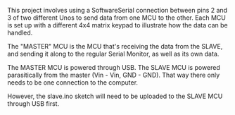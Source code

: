 This project involves using a SoftwareSerial connection between pins 2 and 3 of two different Unos to send data from one MCU to the other. Each MCU is set up with a different 4x4 matrix keypad to illustrate how the data can be handled.<p>
The "MASTER" MCU is the MCU that's receiving the data from the SLAVE, and sending it along to the regular Serial Monitor, as well as its own data.<p>
The MASTER MCU is powered through USB. The SLAVE MCU is powered parasitically from the master (Vin - Vin, GND - GND). That way there only needs to be one connection to the computer.<p>
However, the slave.ino sketch will need to be uploaded to the SLAVE MCU through USB first.
